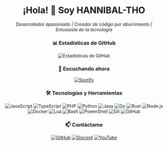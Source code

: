 <h1 align="center">¡Hola! 👋 Soy HANNIBAL-THO</h1>

<p align="center">
  <i>Desarrollador apasionado | Creador de código por aburrimiento | Entusiasta de la tecnología</i>
</p>

<div align="center">
  <h3>📊 Estadísticas de GitHub</h3>
  <img src="https://github-readme-stats.vercel.app/api?username=HANNIBAL-THO&show_icons=true&theme=gotham" alt="Estadísticas de GitHub" />
</div>

<div align="center">
  <h3>🎵 Escuchando ahora</h3>
  
  [![Spotify](https://novatorem.vercel.app/api/spotify?background_color=0d1117&border_color=00FF00)](https://open.spotify.com/track/6ffor699mq8QEnCiqtINPp)
</div>

<div align="center">
  <h3>🛠️ Tecnologías y Herramientas</h3>
  
  ![JavaScript](https://img.shields.io/badge/-JavaScript-black?style=flat-square&logo=javascript)
  ![TypeScript](https://img.shields.io/badge/-TypeScript-black?style=flat-square&logo=typescript)
  ![PHP](https://img.shields.io/badge/-PHP-black?style=flat-square&logo=php)
  ![Python](https://img.shields.io/badge/-Python-black?style=flat-square&logo=python)
  ![Java](https://img.shields.io/badge/-Java-black?style=flat-square&logo=openjdk)
  ![Go](https://img.shields.io/badge/-Go-black?style=flat-square&logo=go)
  ![Rust](https://img.shields.io/badge/-Rust-black?style=flat-square&logo=rust)
  ![Node.js](https://img.shields.io/badge/-Node.js-black?style=flat-square&logo=node.js)
  ![Docker](https://img.shields.io/badge/-Docker-black?style=flat-square&logo=docker)
  ![Lua](https://img.shields.io/badge/-Lua-black?style=flat-square&logo=lua)
  ![Bash](https://img.shields.io/badge/-Bash-black?style=flat-square&logo=gnu-bash)
  ![PowerShell](https://img.shields.io/badge/-PowerShell-black?style=flat-square&logo=powershell)
  ![Git](https://img.shields.io/badge/-Git-black?style=flat-square&logo=git)
  ![GitHub](https://img.shields.io/badge/-GitHub-black?style=flat-square&logo=github)
</div>

<div align="center">
  <h3>📫 Contáctame</h3>
  
  [![GitHub](https://img.shields.io/badge/-HANNIBAL_THO-black?style=flat-square&logo=Github&logoColor=white&link=https://github.com/HANNIBAL-THO/)](https://github.com/HANNIBAL-THO/)
  [![Discord](https://img.shields.io/badge/-Únete_al_Discord-7289DA?style=flat-square&logo=discord&logoColor=white&link=https://discord.gg/uPESr5v7yQ)](https://discord.gg/tfRuSC52Da)
  [![YouTube](https://img.shields.io/badge/-TODO_HACK_OFFICIAL-FF0000?style=flat-square&logo=youtube&logoColor=white&link=https://www.youtube.com/@TODO-HACK-OFFICIAL)](https://www.youtube.com/@TODO-HACK-OFFICIAL)
</div>
